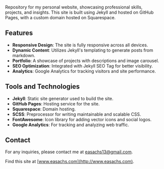 Repository for my personal website, showcasing professional skills, projects, and insights. This site is built using Jekyll and hosted on GitHub Pages, with a custom domain hosted on Squarespace.

## Features

- **Responsive Design**: The site is fully responsive across all devices.
- **Dynamic Content**: Utilizes Jekyll's templating to generate posts from markdown.
- **Portfolio**: A showcase of projects with descriptions and image carousel.
- **SEO Optimization**: Integrated with Jekyll SEO Tag for better visibility.
- **Analytics**: Google Analytics for tracking visitors and site performance.

## Tools and Technologies

- **Jekyll**: Static site generator used to build the site.
- **GitHub Pages**: Hosting service for the site.
- **Squarespace**: Domain hosting.
- **SCSS**: Preprocessor for writing maintainable and scalable CSS.
- **FontAwesome**: Icon library for adding vector icons and social logos.
- **Google Analytics**: For tracking and analyzing web traffic.

## Contact

For any inquiries, please contact me at [easachs13@gmail.com](mailto:easachs13@gmail.com).

Find this site at [www.easachs.com](http://www.easachs.com).